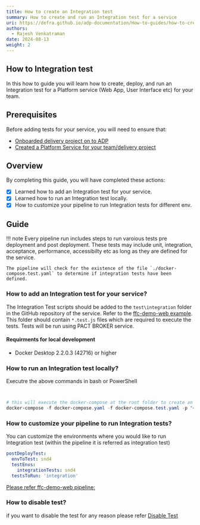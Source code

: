 ```yaml
---
title: How to create an Integration test
summary: How to create and run an Integration test for a service
uri: https://defra.github.io/adp-documentation/How-to-guides/how-to-create-integration-test/
authors:
  - Rajesh Venkatraman
date: 2024-08-13
weight: 2
---
```


## How to Integration test

In this how to guide you will learn how to create, deploy, and run an Integration test for a Platform service (Web App, User Interface etc) for your team.

## Prerequisites

Before adding tests for your service, you will need to ensure that:

- [Onboarded delivery project on to ADP](../../Getting-Started/onboarding-a-delivery-project.md)
- [Created a Platform Service for your team/delivery project](../../How-to-guides/Platform-Services/how-to-create-a-platform-service.md)

## Overview

By completing this guide, you will have completed these actions:

- [x] Learned how to add an Integration test for your service.
- [X] Learned how to run an Integration test locally.
- [X] How to customize your pipeline to run Integration tests for different env.

## Guide

!!! note
    Every pipeline run includes steps to run varoious tests pre deployment and post deployment. These tests may include unit, integration, acceptance, performance, accessibilty etc as long as they are defined for the service.

    The pipeline will check for the existence of the file `./docker-compose.test.yaml` to determine if integration tests have been defined.

### How to add an Integration test for your service?

The Integration Test scripts should be added to the `test\integration` folder in the GitHub repository of the service. Refer to the [ffc-demo-web example](https://github.com/DEFRA/ffc-demo-web/tree/main/test/integration). This folder should contain `*.test.js` files which are required to execute the tests. Tests will be run using PACT BROKER service.

#### Requirments for local development

- Docker Desktop 2.2.0.3 (42716) or higher

### How to run an Integration test locally?

Executre the above commands in bash or PowerShell

```ps1


# this will execute the docker-compose at the root folder to create an instance of the service and its dependences
docker-compose -f docker-compose.yaml -f docker-compose.test.yaml -p "<<servicename>>-test" up

```

### How to customize your pipeline to run Integration tests?

You can customize the environments where you would like to run Integration test (within the pipeline it is referred as integration test)

```yaml
postDeployTest:
  envToTest: snd4
  testEnvs:
    integrationTests: snd4
  testsToRun: 'integration'
```

[Please refer ffc-demo-web pipeline:](https://github.com/DEFRA/ffc-demo-web/blob/main/.azuredevops/build.yaml)

### How to disable test?

if you want to disable the test for any reason please refer [Disable Test](../../How-to-guides/Testing/how-to-disable-test.md)